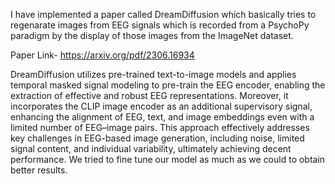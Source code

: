 I have implemented a paper called DreamDiffusion which basically tries to regenarate images from EEG signals which is recorded from a PsychoPy paradigm by the display of those images from the ImageNet dataset.

Paper Link- https://arxiv.org/pdf/2306.16934

DreamDiffusion utilizes pre-trained text-to-image models and applies temporal masked signal modeling to pre-train the EEG encoder, enabling the extraction of effective and robust EEG representations. Moreover, it incorporates the CLIP image encoder as an additional supervisory signal, enhancing the alignment of EEG, text, and image embeddings even with a limited number of EEG–image pairs. This approach effectively addresses key challenges in EEG-based image generation, including noise, limited signal content, and individual variability, ultimately achieving decent performance. We tried to fine tune our model as much as we could to obtain better results.
